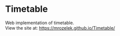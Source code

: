 # Timetable
Web implementation of timetable.  
View the site at: https://mrozelek.github.io/Timetable/
